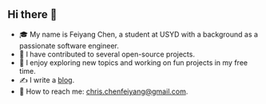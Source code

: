 ##  Hi there 👋

- 🎓 My name is Feiyang Chen, a student at USYD with a background as a passionate software engineer.
- 🌱 I have contributed to several open-source projects.
- 🚀 I enjoy exploring new topics and working on fun projects in my free time.
- ✍️ I write a [blog](https://FreeFlyingSheep.github.io/).
- 📧 How to reach me: [chris.chenfeiyang@gmail.com](mailto:chris.chenfeiyang@gmail.com).

